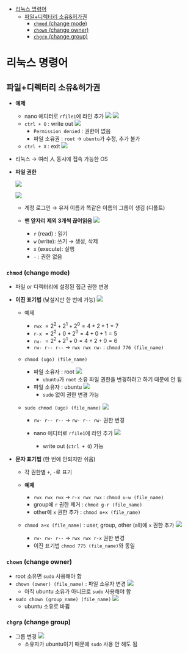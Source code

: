 - [리눅스 명령어](#리눅스-명령어)
  - [파일+디렉터리 소유\&허가권](#파일디렉터리-소유허가권)
    - [`chmod` (change mode)](#chmod-change-mode)
    - [`chown` (change owner)](#chown-change-owner)
    - [`chgrp` (change group)](#chgrp-change-group)

# 리눅스 명령어

## 파일+디렉터리 소유&허가권

- **예제**

  - nano 에디터로 `rfile1`에 라인 추가
    ![](imgs/img27.png)
    ![](imgs/img28.png)
  - `ctrl + O` : write out
    ![](imgs/img29.png)
    - `Permission denied` : 권한이 없음
    - 파일 소유권 : `root` → `ubuntu`가 수정, 추가 불가
  - `ctrl + X` : exit
    ![](imgs/img30.png)

- 리눅스 → 여러 人 동시에 접속 가능한 OS
- **파일 권한**

  ![](imgs/img31.png)

  ![](imgs/img32.png)

  - 계정 로그인 → 유저 이름과 똑같은 이름의 그룹이 생김 (디폴트)

  - **맨 앞자리 제외 3개씩 끊어읽음**
    ![](imgs/img33.png)
    - `r` (read) : 읽기
    - `w` (write): 쓰기 → 생성, 삭제
    - `x` (execute): 실행
    - `-` : 권한 없음

### `chmod` (change mode)

- 파일 or 디렉터리에 설정된 접근 권한 변경

- **이진 표기법** (낯설지만 한 번에 가능)
  ![](imgs/img34.png)

  - 예제

    - `rwx` $= 2^2+2^1+2^0=4+2+1=7$
    - `r-x` $= 2^2+0+2^0=4+0+1=5$
    - `rw-` $= 2^2+2^1+0=4+2+0=6$
    - `rw- r-- r--` → `rwx rwx rw-` : `chmod 776 (file_name)`

  - `chmod (ugo) (file_name)`

    - 파일 소유자 : root
      ![](imgs/img35.png)
      - `ubuntu`가 `root` 소유 파일 권한을 변경하려고 하기 때문에 안 됨
    - 파일 소유자 : ubuntu
      ![](imgs/img36.png)
      - `sudo` 없이 권한 변경 가능

  - `sudo chmod (ugo) (file_name)`
    ![](imgs/img37.png)

    - `rw- r-- r--` → `rw- r-- rw-` 권한 변경

    - nano 에디터로 `rfile1`에 라인 추가
      ![](imgs/img38.png)
      - write out (`ctrl + O`) 가능

- **문자 표기법** (한 번에 안되지만 쉬움)

  - 각 권한별 `+`, `-`로 표기
  - **예제**

    - `rwx rwx rwx` → `r-x rwx rwx` : `chmod u-w (file_name)`
    - group에 `r` 권한 제거 : `chmod g-r (file_name)`
    - other에 `x` 권한 추가 : `chmod o+x (file_name)`

  - `chmod a+x (file_name)` : user, group, other (all)에 `x` 권한 추가
    ![](imgs/img39.png)
    - `rw- rw- r--` → `rwx rwx r-x` 권한 변경
    - 이진 표기법 `chmod 775 (file_name)`와 동일

### `chown` (change owner)

- root 소유면 `sudo` 사용해야 함
- `chown (owner) (file_name)` : 파일 소유자 변경
  ![](imgs/img40.png)
  - 아직 ubuntu 소유가 아니므로 `sudo` 사용해야 함
- `sudo chown (group_name) (file_name)`
  ![](imgs/img41.png)
  - ubuntu 소유로 바뀜

### `chgrp` (change group)

- 그룹 변경
  ![](imgs/img42.png)
  - 소유자가 ubuntu이기 때문에 `sudo` 사용 안 해도 됨
